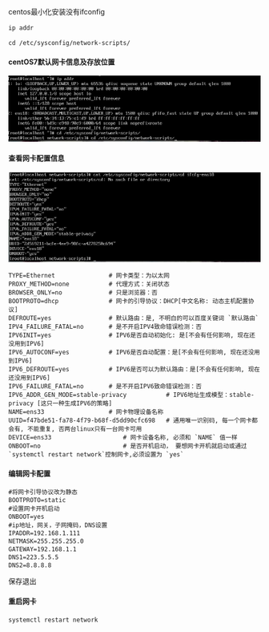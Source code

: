 centos最小化安装没有ifconfig

```shell
ip addr	
```

```shell
cd /etc/sysconfig/network-scripts/
```

#### centOS7默认网卡信息及存放位置

![](images/network-script.png)

#### 查看网卡配置信息

![](images/2.png)

```shell
TYPE=Ethernet				# 网卡类型：为以太网
PROXY_METHOD=none			# 代理方式：关闭状态
BROWSER_ONLY=no				# 只是浏览器：否
BOOTPROTO=dhcp				# 网卡的引导协议：DHCP[中文名称: 动态主机配置协议]
DEFROUTE=yes				# 默认路由：是, 不明白的可以百度关键词 `默认路由` 
IPV4_FAILURE_FATAL=no		# 是不开启IPV4致命错误检测：否
IPV6INIT=yes				# IPV6是否自动初始化: 是[不会有任何影响, 现在还没用到IPV6]
IPV6_AUTOCONF=yes			# IPV6是否自动配置：是[不会有任何影响, 现在还没用到IPV6]
IPV6_DEFROUTE=yes			# IPV6是否可以为默认路由：是[不会有任何影响, 现在还没用到IPV6]
IPV6_FAILURE_FATAL=no		# 是不开启IPV6致命错误检测：否
IPV6_ADDR_GEN_MODE=stable-privacy			# IPV6地址生成模型：stable-privacy [这只一种生成IPV6的策略]
NAME=ens33					# 网卡物理设备名称
UUID=f47bde51-fa78-4f79-b68f-d5dd90cfc698	# 通用唯一识别码, 每一个网卡都会有, 不能重复, 否两台linux只有一台网卡可用
DEVICE=ens33					# 网卡设备名称, 必须和 `NAME` 值一样
ONBOOT=no						# 是否开机启动， 要想网卡开机就启动或通过 `systemctl restart network`控制网卡,必须设置为 `yes` 
```



#### 编辑网卡配置

```shell
#将网卡引导协议改为静态
BOOTPROTO=static
#设置网卡开机启动
ONBOOT=yes
#ip地址，网关，子网掩码，DNS设置
IPADDR=192.168.1.111
NETMASK=255.255.255.0
GATEWAY=192.168.1.1
DNS1=223.5.5.5
DNS2=8.8.8.8
```

保存退出

#### 重启网卡

```shell
systemctl restart network
```

